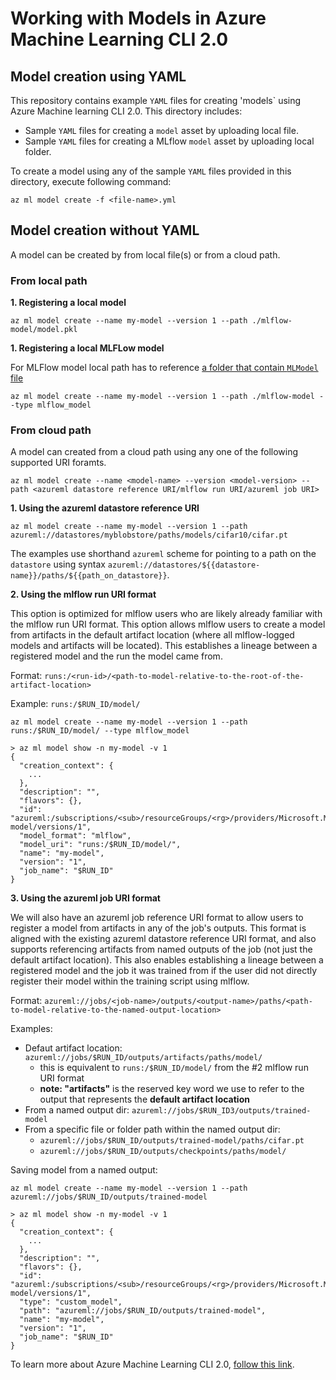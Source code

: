 # Working with Models in Azure Machine Learning CLI 2.0

## Model creation using YAML
This repository contains example `YAML` files for creating 'models` using Azure Machine learning CLI 2.0. This directory includes:

- Sample `YAML` files for creating a `model` asset by uploading local file.
- Sample `YAML` files for creating a MLflow `model` asset by uploading local folder.

To create a model using any of the sample `YAML` files provided in this directory, execute following command:

```cli
az ml model create -f <file-name>.yml
```

## Model creation without YAML

A model can be created by from local file(s) or from a cloud path. 

### From local path
**1. Registering a local model** 
```cli
az ml model create --name my-model --version 1 --path ./mlflow-model/model.pkl
```

**1. Registering a local MLFLow model** 

For MLFlow model local path has to reference [a folder that contain `MLModel` file](https://mlflow.org/docs/latest/models.html#storage-format)
```cli
az ml model create --name my-model --version 1 --path ./mlflow-model --type mlflow_model
```

### From cloud path
A model can created from a cloud path using any one of the following supported URI foramts.

```cli
az ml model create --name <model-name> --version <model-version> --path <azureml datastore reference URI/mlflow run URI/azureml job URI>
```

**1. Using the azureml datastore reference URI**

```cli
az ml model create --name my-model --version 1 --path azureml://datastores/myblobstore/paths/models/cifar10/cifar.pt
```

The examples use shorthand `azureml` scheme for pointing to a path on the `datastore` using syntax `azureml://datastores/${{datastore-name}}/paths/${{path_on_datastore}}`. 


**2. Using the mlflow run URI format**

This option is optimized for mlflow users who are likely already familiar with the mlflow run URI format. This option allows mlflow users to create a model from artifacts in the default artifact location (where all mlflow-logged models and artifacts will be located). This establishes a lineage between a registered model and the run the model came from.

Format:
`runs:/<run-id>/<path-to-model-relative-to-the-root-of-the-artifact-location>`

Example:
`runs:/$RUN_ID/model/`

```cli
az ml model create --name my-model --version 1 --path runs:/$RUN_ID/model/ --type mlflow_model
```

```
> az ml model show -n my-model -v 1
{
  "creation_context": {
    ...
  },
  "description": "",
  "flavors": {},
  "id": "azureml:/subscriptions/<sub>/resourceGroups/<rg>/providers/Microsoft.MachineLearningServices/workspaces/<workspace>/models/my-model/versions/1",
  "model_format": "mlflow",
  "model_uri": "runs:/$RUN_ID/model/",
  "name": "my-model",
  "version": "1",
  "job_name": "$RUN_ID"
}
```

**3. Using the azureml job URI format**

We will also have an azureml job reference URI format to allow users to register a model from artifacts in any of the job's outputs. This format is aligned with the existing azureml datastore reference URI format, and also supports referencing artifacts from named outputs of the job (not just the default artifact location). This also enables establishing a lineage between a registered model and the job it was trained from if the user did not directly register their model within the training script using mlflow.

Format:
`azureml://jobs/<job-name>/outputs/<output-name>/paths/<path-to-model-relative-to-the-named-output-location>`

Examples:
- Defaut artifact location: `azureml://jobs/$RUN_ID/outputs/artifacts/paths/model/`
    * this is equivalent to `runs:/$RUN_ID/model/` from the #2 mlflow run URI format
    * **note: "artifacts"** is the reserved key word we use to refer to the output that represents the **default artifact location**
- From a named output dir: `azureml://jobs/$RUN_ID3/outputs/trained-model`
- From a specific file or folder path within the named output dir:
    * `azureml://jobs/$RUN_ID/outputs/trained-model/paths/cifar.pt`
    * `azureml://jobs/$RUN_ID/outputs/checkpoints/paths/model/`

Saving model from a named output:

```cli
az ml model create --name my-model --version 1 --path azureml://jobs/$RUN_ID/outputs/trained-model
```

```
> az ml model show -n my-model -v 1
{
  "creation_context": {
    ...
  },
  "description": "",
  "flavors": {},
  "id": "azureml:/subscriptions/<sub>/resourceGroups/<rg>/providers/Microsoft.MachineLearningServices/workspaces/<workspace>/models/my-model/versions/1",
  "type": "custom_model",
  "path": "azureml://jobs/$RUN_ID/outputs/trained-model",
  "name": "my-model",
  "version": "1",
  "job_name": "$RUN_ID"
}
```
To learn more about Azure Machine Learning CLI 2.0, [follow this link](https://docs.microsoft.com/en-us/azure/machine-learning/how-to-configure-cli).
